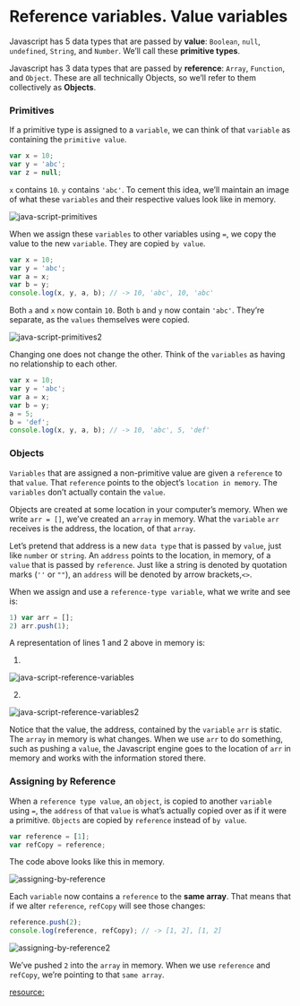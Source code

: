 # Reference variables. Value variables

Javascript has 5 data types that are passed by **value**: `Boolean`, `null`, `undefined`, `String`, and `Number`. We’ll call these **primitive types**.

Javascript has 3 data types that are passed by **reference**: `Array`, `Function`, and `Object`. These are all technically Objects, so we’ll refer to them collectively as **Objects**.

### Primitives
If a primitive type is assigned to a `variable`, we can think of that `variable` as containing the `primitive value`.

```js
var x = 10;
var y = 'abc';
var z = null;
```

`x` contains `10`. `y` contains `'abc'`. To cement this idea, we’ll maintain an image of what these `variables` and their respective values look like in memory.

![java-script-primitives](../java-script-primitives.png)

When we assign these `variables` to other variables using `=`, we copy the value to the new `variable`. They are copied `by value`.

```js
var x = 10;
var y = 'abc';
var a = x;
var b = y;
console.log(x, y, a, b); // -> 10, 'abc', 10, 'abc'
```
Both `a` and `x` now contain `10`. Both `b` and `y` now contain `'abc'`. They’re separate, as the `values` themselves were copied.

![java-script-primitives2](../java-script-primitives2.png)

Changing one does not change the other. Think of the `variables` as having no relationship to each other.

```js
var x = 10;
var y = 'abc';
var a = x;
var b = y;
a = 5;
b = 'def';
console.log(x, y, a, b); // -> 10, 'abc', 5, 'def'
```

### Objects

`Variables` that are assigned a non-primitive value are given a `reference` to that `value`. That `reference` points to the object’s `location in memory`. The `variables` don’t actually contain the `value`.

Objects are created at some location in your computer’s memory. When we write `arr = []`, we’ve created an `array` in memory. What the `variable` `arr` receives is the address, the location, of that `array`.

Let’s pretend that address is a new `data type` that is passed by `value`, just like `number` or `string`. An `address` points to the location, in memory, of a `value` that is passed by `reference`. Just like a string is denoted by quotation marks (`''` or `""`), an `address` will be denoted by arrow brackets,`<>`.

When we assign and use a `reference-type variable`, what we write and see is:
```js
1) var arr = [];
2) arr.push(1);
```
A representation of lines 1 and 2 above in memory is:

1. 

![java-script-reference-variables](../java-script-reference-variables.png)

2. 

![java-script-reference-variables2](../java-script-reference-variables2.png)

Notice that the value, the address, contained by the `variable` `arr` is static. The `array` in memory is what changes. When we use `arr` to do something, such as pushing a `value`, the Javascript engine goes to the location of `arr` in memory and works with the information stored there.

### Assigning by Reference

When a `reference type value`, an `object`, is copied to another `variable` using `=`, the `address` of that `value` is what’s actually copied over as if it were a primitive. `Objects` are copied by `reference` instead of `by value`.

```js
var reference = [1];
var refCopy = reference;
```
The code above looks like this in memory.

![assigning-by-reference](../assigning-by-reference.png)

Each `variable` now contains a `reference` to the **same array**. That means that if we alter `reference`, `refCopy` will see those changes:

```js
reference.push(2);
console.log(reference, refCopy); // -> [1, 2], [1, 2]
```
![assigning-by-reference2](../assigning-by-reference2.png)

We’ve pushed `2` into the `array` in memory. When we use `reference` and `refCopy`, we’re pointing to that `same array`.

[resource:](https://codeburst.io/explaining-value-vs-reference-in-javascript-647a975e12a0)

